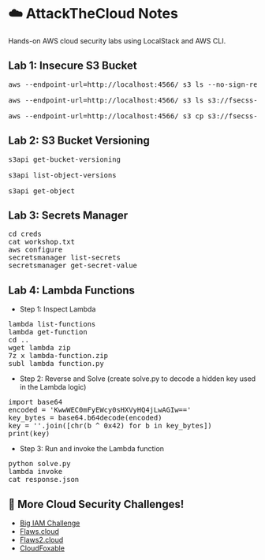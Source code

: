 # ☁️ AttackTheCloud Notes

Hands-on AWS cloud security labs using LocalStack and AWS CLI.


## Lab 1: Insecure S3 Bucket

<pre>
aws --endpoint-url=http://localhost:4566/ s3 ls --no-sign-request

aws --endpoint-url=http://localhost:4566/ s3 ls s3://fsecss-bucket/ --no-sign-request

aws --endpoint-url=http://localhost:4566/ s3 cp s3://fsecss-bucket/flag.txt flag.txt --no-sign-request </pre>

## Lab 2: S3 Bucket Versioning

<pre>
s3api get-bucket-versioning
  
s3api list-object-versions

s3api get-object </pre>

## Lab 3: Secrets Manager

<pre>
cd creds
cat workshop.txt
aws configure
secretsmanager list-secrets
secretsmanager get-secret-value </pre>

## Lab 4: Lambda Functions

- Step 1: Inspect Lambda
<pre>
lambda list-functions
lambda get-function
cd ..
wget lambda zip
7z x lambda-function.zip
subl lambda_function.py </pre>

- Step 2: Reverse and Solve (create solve.py to decode a hidden key used in the Lambda logic)
<pre>
import base64
encoded = 'KwwWEC0mFyEWcy0sHXVyHQ4jLwAGIw=='
key_bytes = base64.b64decode(encoded)
key = ''.join([chr(b ^ 0x42) for b in key_bytes])
print(key) </pre>

- Step 3: Run and invoke the Lambda function
<pre>
python solve.py
lambda invoke
cat response.json</pre>

## 🎯 More Cloud Security Challenges!

- [Big IAM Challenge](https://bigiamchallenge.com/challenge/1)
- [Flaws.cloud](http://flaws.cloud)
- [Flaws2.cloud](http://flaws2.cloud/)
- [CloudFoxable](https://cloudfoxable.bishopfox.com/challenges)
